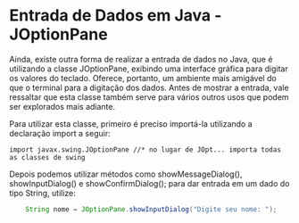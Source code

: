 # Entrada de Dados em Java - JOptionPane

Ainda, existe outra forma de realizar a entrada de dados no Java, que é utilizando a classe JOptionPane, exibindo uma interface gráfica para digitar os valores do teclado. Oferece, portanto, um ambiente mais amigável do que o terminal para a digitação dos dados. Antes de mostrar a entrada, vale ressaltar que esta classe também serve para vários outros usos que podem ser explorados mais adiante.

Para utilizar esta classe, primeiro é preciso importá-la utilizando a declaração import a seguir:

`import javax.swing.JOptionPane //* no lugar de JOpt... importa todas as classes de swing`

Depois podemos utilizar métodos como showMessageDialog(), showInputDialog() e showConfirmDialog(); para dar entrada em um dado do tipo String, utilize: 

```java
    String nome = JOptionPane.showInputDialog("Digite seu nome: ");
    
```

